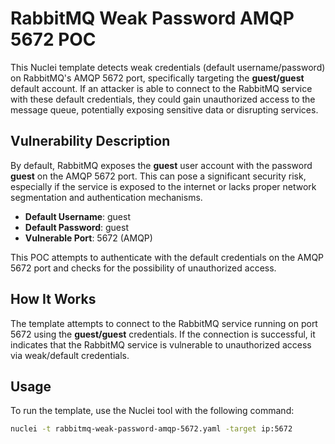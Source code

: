 # RabbitMQ Weak Password AMQP 5672 POC

This Nuclei template detects weak credentials (default username/password) on RabbitMQ's AMQP 5672 port, specifically targeting the **guest/guest** default account. If an attacker is able to connect to the RabbitMQ service with these default credentials, they could gain unauthorized access to the message queue, potentially exposing sensitive data or disrupting services.

## Vulnerability Description

By default, RabbitMQ exposes the **guest** user account with the password **guest** on the AMQP 5672 port. This can pose a significant security risk, especially if the service is exposed to the internet or lacks proper network segmentation and authentication mechanisms.

- **Default Username**: guest
- **Default Password**: guest
- **Vulnerable Port**: 5672 (AMQP)

This POC attempts to authenticate with the default credentials on the AMQP 5672 port and checks for the possibility of unauthorized access.

## How It Works

The template attempts to connect to the RabbitMQ service running on port 5672 using the **guest/guest** credentials. If the connection is successful, it indicates that the RabbitMQ service is vulnerable to unauthorized access via weak/default credentials.

## Usage

To run the template, use the Nuclei tool with the following command:

```bash
nuclei -t rabbitmq-weak-password-amqp-5672.yaml -target ip:5672
